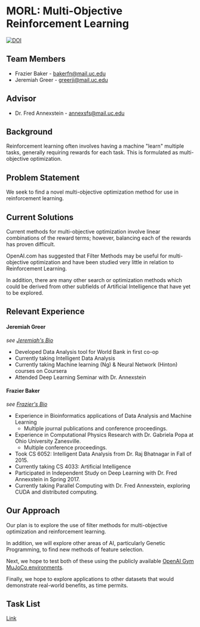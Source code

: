 # MORL: Multi-Objective Reinforcement Learning

[![DOI](https://zenodo.org/badge/103183396.svg)](https://zenodo.org/badge/latestdoi/103183396)

## Team Members
 - Frazier Baker - bakerfn@mail.uc.edu
 - Jeremiah Greer - greerji@mail.uc.edu
## Advisor
  - Dr. Fred Annexstein - annexsfs@mail.uc.edu
## Background
Reinforcement learning often involves having a machine "learn" multiple tasks, generally requiring rewards for each task. This is formulated as multi-objective optimization.

## Problem Statement

We seek to find a novel multi-objective optimization method for use in reinforcement learning.

## Current Solutions

Current methods for multi-objective optimization involve linear combinations of the reward terms; however, balancing each of the rewards has proven difficult.

OpenAI.com has suggested that Filter Methods may be useful for multi-objective optimization and have been studied very little in relation to Reinforcement Learning.

In addition, there are many other search or optimization methods which could be derived from other subfields of Artificial Intelligence that have yet to be explored.

## Relevant Experience

#### Jeremiah Greer
*see <a href="https://github.com/DeepwaterDiscord/about-us/blob/master/jeremiahgreer.md">Jeremiah's Bio</a>*
- Developed Data Analysis tool for World Bank in first co-op
- Currently taking Intelligent Data Analysis
- Currently taking Machine learning (Ng) & Neural Network (Hinton) courses on Coursera
- Attended Deep Learning Seminar with Dr. Annexstein

#### Frazier Baker
*see <a href="https://github.com/DeepwaterDiscord/about-us/blob/master/frazierbaker.md">Frazier's Bio</a>*
- Experience in Bioinformatics applications of Data Analysis and Machine Learning
  - Multiple journal publications and conference proceedings.
- Experience in Computational Physics Research with Dr. Gabriela Popa at Ohio University Zanesville.
  - Multiple conference proceedings.
- Took CS 6052: Intelligent Data Analysis from Dr. Raj Bhatnagar in Fall of 2015.
- Currently taking CS 4033: Artificial Intelligence
- Participated in Independent Study on Deep Learning with Dr. Fred Annexstein in Spring 2017.
- Currently taking Parallel Computing with Dr. Fred Annexstein, exploring CUDA and distributed computing.

## Our Approach

Our plan is to explore the use of filter methods for multi-objective optimization and reinforcement learning.

In addition, we will explore other areas of AI, particularly Genetic Programming, to find new methods of feature selection.

Next, we hope to test both of these using the publicly available <a href="https://gym.openai.com/envs#mujoco">OpenAI Gym MuJoCo environments</a>.

Finally, we hope to explore applications to other datasets that would demonstrate real-world benefits, as time permits.

## Task List

<a href="https://docs.google.com/spreadsheets/d/14fZkXLSIW7QbXBCmKItWm4GUioHfr6dxZ7jSs09N2Sw/edit?usp=sharing">Link</a>
